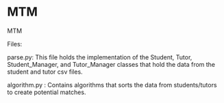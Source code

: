 # MTM
MTM

Files:

parse.py: This file holds the implementation of the Student, Tutor, Student_Manager, and Tutor_Manager classes that hold the data from the student and tutor csv files.

algorithm.py : Contains algorithms that sorts the data from students/tutors to create potential matches. 

